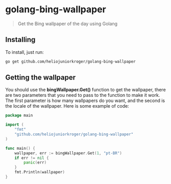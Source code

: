 # golang-bing-wallpaper
> Get the Bing wallpaper of the day using Golang
## Installing
To install, just run:
```bash
go get github.com/heliojuniorkroger/golang-bing-wallpaper
```
## Getting the wallpaper
You should use the **bingWallpaper.Get()** function to get the wallpaper, there are two parameters that you need to pass to the function to make it work. The first parameter is how many wallpapers do you want, and the second is the locale of the wallpaper. Here is some example of code: 
```go
package main

import (
    "fmt"
    "github.com/heliojuniorkroger/golang-bing-wallpaper"
)

func main() {
    wallpaper, err := bingWallpaper.Get(1, "pt-BR")
    if err != nil {
        panic(err)
    }
    fmt.Println(wallpaper)
}
```
